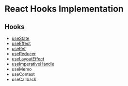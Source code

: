 # React Hooks Implementation
## Hooks
- [useState](https://github.com/arjuncvinod/React-hooks/blob/master/src/useState/UseState.jsx)
- [useEffect](https://github.com/arjuncvinod/React-hooks/blob/master/src/useEffect/UseEffect.jsx)
- [useRef](https://github.com/arjuncvinod/React-hooks/blob/master/src/useRef/UseRef.jsx)
- [useReducer](https://github.com/arjuncvinod/React-hooks/blob/master/src/useReducer/UseReducer.jsx)
- [useLayoutEffect](https://github.com/arjuncvinod/React-hooks/blob/master/src/useLayoutEffect/UseLayoutEffect.jsx)
- [useImperativeHandle](https://github.com/arjuncvinod/React-hooks/tree/master/src/useImperativeHandle/UseImperativeHandle)
- useMemo
- useContext
- useCallback
